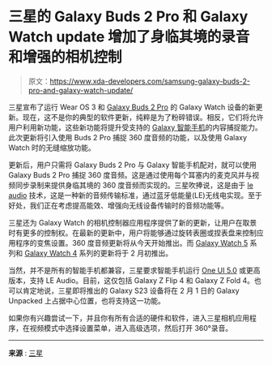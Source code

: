 # 三星的 Galaxy Buds 2 Pro 和 Galaxy Watch update 增加了身临其境的录音和增强的相机控制

> 原文：<https://www.xda-developers.com/samsung-galaxy-buds-2-pro-and-galaxy-watch-update/>

三星宣布了运行 Wear OS 3 和 [Galaxy Buds 2 Pro](https://www.xda-developers.com/samsung-galaxy-buds-2-pro-review/) 的 Galaxy Watch 设备的新更新。现在，这不是你的典型的软件更新，纯粹是为了粉碎错误。相反，它们将允许用户利用新功能，这些新功能将提升受支持的 [Galaxy 智能手机](https://www.xda-developers.com/best-samsung-phones/)的内容捕捉能力。此次更新将引入使用 Buds 2 Pro 捕捉 360 度音频的功能，以及使用 Galaxy Watch 时的无缝缩放功能。

更新后，用户只需将 Galaxy Buds 2 Pro 与 Galaxy 智能手机配对，就可以使用 Galaxy Buds 2 Pro 捕捉 360 度音频。这是通过使用每个耳塞内的麦克风并与视频同步录制来提供身临其境的 360 度音频而实现的。三星吹捧说，这是由于 [le audio](https://www.xda-developers.com/android-13-may-add-blueooth-le-audio-support/) 技术，这是一种新的音频传输标准，通过蓝牙低能量(LE)无线电实现。至于好处，我们正在考虑提高能效、增强向无线设备传输时的音频功能等。

三星还为 Galaxy Watch 的相机控制器应用程序提供了新的更新，让用户在取景时有更多的控制权。在最新的更新中，用户将能够通过旋转表圈或捏表盘来控制应用程序的变焦设置。360 度音频更新将从今天开始推出。而 [Galaxy Watch 5](https://www.xda-developers.com/samsung-galaxy-watch-5-review/) 系列和 [Galaxy Watch 4](https://www.xda-developers.com/samsung-galaxy-watch-4-classic-review/) 系列的更新将于 2 月初推出。

当然，并不是所有的智能手机都兼容，三星要求智能手机运行 [One UI 5.0](https://www.xda-developers.com/samsung-one-ui-5-open-beta-hands-on/) 或更高版本，支持 LE Audio。目前，这仅包括 Galaxy Z Flip 4 和 Galaxy Z Fold 4。也可以肯定地说，三星即将推出的 Galaxy S23 设备将在 2 月 1 日的 Galaxy Unpacked 上占据中心位置，也将支持这一功能。

如果你有兴趣尝试一下，并且你有所有合适的硬件和软件，进入三星相机应用程序，在视频模式中选择设置菜单，进入高级选项，然后打开 360°录音。

* * *

**来源** : [三星](https://news.samsung.com/us/samsung-new-software-updates-galaxy-buds2-pro-watch-series-uplevel-camera-experience/)